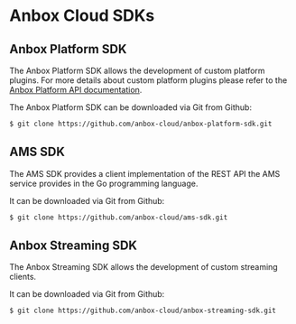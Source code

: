 # Anbox Cloud SDKs

## Anbox Platform SDK

The Anbox Platform SDK allows the development of custom platform plugins. For more details about
custom platform plugins please refer to the [Anbox Platform API documentation](https://anbox-cloud.github.io/1.9/anbox-platform-sdk/index.html).

The Anbox Platform SDK can be downloaded via Git from Github:

```bash
$ git clone https://github.com/anbox-cloud/anbox-platform-sdk.git
```

## AMS SDK

The AMS SDK provides a client implementation of the REST API the AMS service provides in the Go
programming language.

It can be downloaded via Git from Github:

```bash
$ git clone https://github.com/anbox-cloud/ams-sdk.git
```

## Anbox Streaming SDK

The Anbox Streaming SDK allows the development of custom streaming clients.

It can be downloaded via Git from Github:

```bash
$ git clone https://github.com/anbox-cloud/anbox-streaming-sdk.git
```
